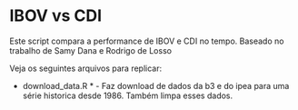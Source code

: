 # IBOV vs CDI

Este script compara a performance de IBOV e CDI no tempo. Baseado no trabalho de Samy Dana e Rodrigo de Losso

Veja os seguintes arquivos para replicar:

* download\_data.R * - Faz download de dados da b3 e do ipea para uma série historica desde 1986. Também limpa esses dados.





